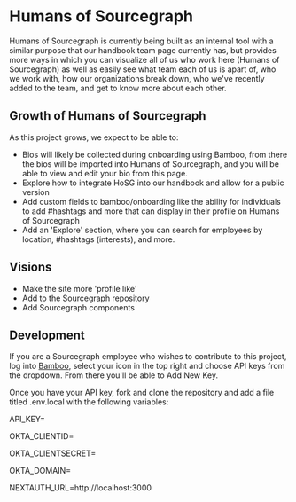 # Humans of Sourcegraph

Humans of Sourcegraph is currently being built as an internal tool with a similar purpose that our handbook team page currently has, but provides more ways in which you can visualize all of us who work here (Humans of Sourcegraph) as well as easily see what team each of us is apart of, who we work with, how our organizations break down, who we've recently added to the team, and get to know more about each other.

## Growth of Humans of Sourcegraph

As this project grows, we expect to be able to:

- Bios will likely be collected during onboarding using Bamboo, from there the bios will be imported into Humans of Sourcegraph, and you will be able to view and edit your bio from this page.
- Explore how to integrate HoSG into our handbook and allow for a public version
- Add custom fields to bamboo/onboarding like the ability for individuals to add #hashtags and more that can display in their profile on Humans of Sourcegraph
- Add an 'Explore' section, where you can search for employees by location, #hashtags (interests), and more.

## Visions

- Make the site more 'profile like'
- Add to the Sourcegraph repository
- Add Sourcegraph components

## Development

If you are a Sourcegraph employee who wishes to contribute to this project, log into [Bamboo](https://sourcegraph.bamboohr.com/home), select your icon in the top right and choose API keys from the dropdown. From there you'll be able to Add New Key.

Once you have your API key, fork and clone the repository and add a file titled .env.local with the following variables:

API_KEY=

OKTA_CLIENTID=

OKTA_CLIENTSECRET=

OKTA_DOMAIN=

NEXTAUTH_URL=http://localhost:3000
